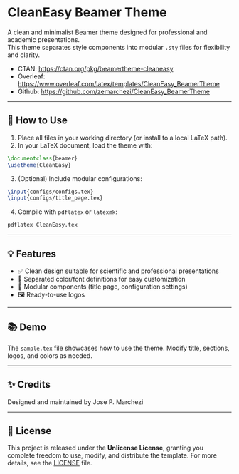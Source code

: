 # CleanEasy Beamer Theme

A clean and minimalist Beamer theme designed for professional and academic presentations.  
This theme separates style components into modular `.sty` files for flexibility and clarity.

-   CTAN: https://ctan.org/pkg/beamertheme-cleaneasy
-   Overleaf: https://www.overleaf.com/latex/templates/CleanEasy_BeamerTheme
-   Github: https://github.com/zemarchezi/CleanEasy_BeamerTheme

---

## 🚀 How to Use

1. Place all files in your working directory (or install to a local LaTeX path).
2. In your LaTeX document, load the theme with:

```latex
\documentclass{beamer}
\usetheme{CleanEasy}
```

3. (Optional) Include modular configurations:

```latex
\input{configs/configs.tex}
\input{configs/title_page.tex}
```

4. Compile with `pdflatex` or `latexmk`:

```bash
pdflatex CleanEasy.tex
```

---

## 💡 Features

- ✅ Clean design suitable for scientific and professional presentations
- 🎨 Separated color/font definitions for easy customization
- 🔌 Modular components (title page, configuration settings)
- 🖼️ Ready-to-use logos

---

## 📚 Demo

The `sample.tex` file showcases how to use the theme. Modify title, sections, logos, and colors as needed.

---

## ✨ Credits

Designed and maintained by Jose P. Marchezi

---

## 📝 License

This project is released under the **Unlicense License**, granting you complete freedom to use, modify, and distribute the template. For more details, see the [LICENSE](LICENSE) file.
